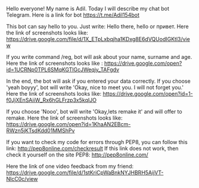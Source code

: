 Hello everyone! My name is Adil. Today I will describe my chat bot Telegram. Here is a link for bot https://t.me/Adil154bot

This bot can say hello to you. Just write: Hello there, hello or привет.
Here the link of screenshots looks like: https://drive.google.com/file/d/1X_ETpLxbqjha1KDxg8E6dVQUodIGKtl3/view

If you write command /reg, bot will ask about your name, surname and age.
Here the link of screenshots looks like :
https://drive.google.com/open?id=1UCRNp0TPL6SMqKGTlGcJWeqjy_TAFgdv

In the end, the bot will ask if you entered your data correctly. If you choose 'yeah boyyy', bot will write 'Okay, nice to meet you. I will not forget you.'
Here the link of screenshots looks like:
https://drive.google.com/open?id=1-f0JjXEnSAiiW_Rx6hGLFrzp3x5kqIJO

If you choose 'Nooo', bot will write 'Okay,lets remake it' and will offer to remake.
Here the link of screenshots looks like:
https://drive.google.com/open?id=1KhaAN2EBcm-RWzn5jKTsdKdd01MMShPv


If you want to check my code for errors through PEP8, you can follow this link:
http://pep8online.com/checkresult
If this link does not work, then check it yourself on the site PEP8: http://pep8online.com/

Here the link of one video feedback from my friend:
https://drive.google.com/file/d/1stKriCpWaBnkNYJHBRH5AijVT-NlcC0c/view
